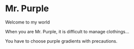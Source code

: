 # Mr. Purple
<div markdown="1">
	<p class="subtitle">Welcome to my world</p>
</div>

When you are Mr. Purple, it is difficult to manage clothings...

You have to choose purple gradients with precautions.

